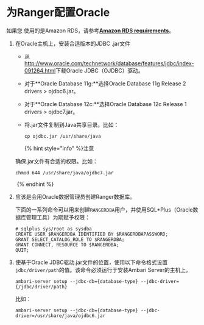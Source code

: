 # 为Ranger配置Oracle

如果您 使用的是Amazon RDS，请参考[**Amazon RDS requirements**](../04-Amaz-RDS-reqirements/README.md)。

1. 在Oracle主机上，安装合适版本的JDBC .jar文件

   - 从<http://www.oracle.com/technetwork/database/features/jdbc/index-091264.html>下载Oracle JDBC（OJDBC）驱动。

   - 对于**Oracle Database 11g:**选择Oracle Database 11g Release 2 drivers > ojdbc6.jar。

   - 对于**Oracle Database 12c:**选择Oracle Database 12c Release 1 drivers > ojdbc7.jar。

   - 将.jar文件复制到Java共享目录。比如：

     `cp ojdbc.jar /usr/share/java`

     {% hint style="info" %}注意

   确保.jar文件有合适的权限。比如：

   `chmod 644 /usr/share/java/ojdbc7.jar`

   ​       {% endhint %}

2. 应该是会用Oracle数据管理员创建Ranger数据库。

   下面的一系列命令可以用来创建`RANGERDBA`用户，并使用SQL*Plus（Oracle数据库管理工具）为期赋予权限：

   ```
   # sqlplus sys/root as sysdba
   CREATE USER $RANGERDBA IDENTIFIED BY $RANGERDBAPASSWORD;
   GRANT SELECT_CATALOG_ROLE TO $RANGERDBA;
   GRANT CONNECT, RESOURCE TO $RANGERDBA;
   QUIT;
   ```

3. 使基于Oracle JDBC驱动.jar文件的位置，使用以下命令格式设置`jdbc/driver/path`的值。该命令必须运行于安装Ambari Server的主机上。

   ```shell
   ambari-server setup --jdbc-db={database-type} --jdbc-driver={/jdbc/driver/path}
   ```

   比如：

   ```shell
   ambari-server setup --jdbc-db={database-type} --jdbc-driver=/usr/share/java/ojdbc6.jar
   ```